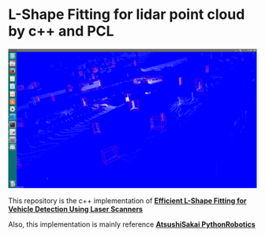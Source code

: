 # L-Shape Fitting for lidar point cloud by c++ and PCL

![image alt text](img/fitting.png)

This repository is the c++ implementation of [**Efficient L-Shape Fitting for Vehicle Detection Using Laser Scanners**](https://www.ri.cmu.edu/publications/efficient-l-shape-fitting-for-vehicle-detection-using-laser-scanners/)

Also, this implementation is mainly reference [**AtsushiSakai PythonRobotics**](https://github.com/AtsushiSakai/PythonRobotics/tree/master/Mapping/rectangle_fitting/)
